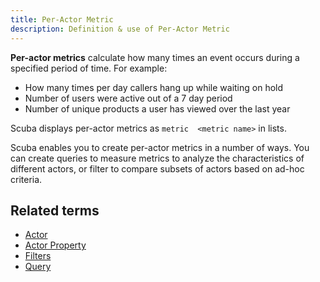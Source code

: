 ```yaml
---
title: Per-Actor Metric 
description: Definition & use of Per-Actor Metric 
---
```

**Per-actor metrics** calculate how many times an event occurs during a specified period of time. For example:

- How many times per day callers hang up while waiting on hold
- Number of users were active out of a 7 day period
- Number of unique products a user has viewed over the last year

Scuba displays per-actor metrics as `metric  <metric name>` in lists.

Scuba enables you to create per-actor metrics in a number of ways. You can create queries to measure metrics to analyze the characteristics of different actors, or filter to compare subsets of actors based on ad-hoc criteria.

## Related terms

- [Actor](../actor)
- [Actor Property](../actor-property)
- [Filters](../filters)
- [Query](../query)